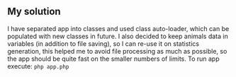 ## My solution
I have separated app into classes and used class auto-loader, which can be populated with new classes in future. I also decided to keep animals data in variables (in addition to file saving), so I can re-use it on statistics generation, this helped me to avoid file processing as much as possible, so the app should be quite fast on the smaller numbers of limits.
To run app execute:
`php app.php`
